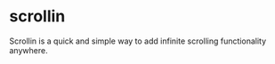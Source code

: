 scrollin
========

Scrollin is a quick and simple way to add infinite scrolling functionality anywhere. 
